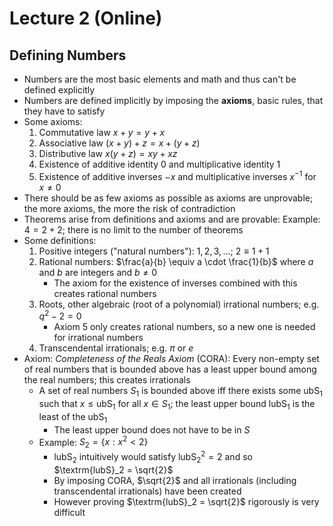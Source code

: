 # Lecture 2 (Online)

## Defining Numbers

* Numbers are the most basic elements and math and thus can't be defined explicitly
* Numbers are defined implicitly by imposing the **axioms**, basic rules, that they have to satisfy
* Some axioms:
	1. Commutative law $x + y = y + x$
	2. Associative law $(x + y) + z = x + (y + z)$
	3. Distributive law $x(y + z) = xy + xz$
	4. Existence of additive identity $0$ and multiplicative identity $1$
	5. Existence of additive inverses $-x$ and multiplicative inverses $x^{-1}$ for $x \neq 0$
* There should be as few axioms as possible as axioms are unprovable; the more axioms, the more the risk of contradiction
* Theorems arise from definitions and axioms and are provable: Example: $4 = 2 + 2$; there is no limit to the number of theorems
* Some definitions:
	1. Positive integers ("natural numbers"): $1, 2, 3, \dots$; $2 \equiv 1 + 1$
	2. Rational numbers: $\frac{a}{b} \equiv a \cdot \frac{1}{b}$ where $a$ and $b$ are integers and $b \neq 0$
		* The axiom for the existence of inverses combined with this creates rational numbers
	3. Roots, other algebraic (root of a polynomial) irrational numbers; e.g. $q^2 - 2 = 0$
		* Axiom 5 only creates rational numbers, so a new one is needed for irrational numbers
	4. Transcendental irrationals; e.g. $\pi$ or $e$
* Axiom: *Completeness of the Reals Axiom* (CORA): Every non-empty set of real numbers that is bounded above has a least upper bound among the real numbers; this creates irrationals
	* A set of real numbers $S_1$ is bounded above iff there exists some $\mathrm{ubS}_1$ such that $x \leq \textrm{ubS}_1$ for all $x \in S_1$; the least upper bound $\textrm{lubS}_1$ is the least of the $\textrm{ubS}_1$
		* The least upper bound does not have to be in $S$
	* Example: $S_2 = \{x: x^2 < 2\}$
		* $\textrm{lubS}_2$ intuitively would satisfy $\textrm{lubS}_2^2 = 2$ and so $\textrm{lubS}_2 = \sqrt{2}$
		* By imposing CORA, $\sqrt{2}$ and all irrationals (including transcendental irrationals) have been created
		* However proving $\textrm{lubS}_2 = \sqrt{2}$ rigorously is very difficult

